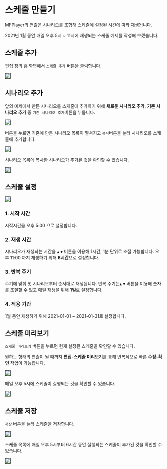 # 스케줄 만들기
MFPlayer의 연출은 시나리오를 조합해 스케줄에 설정된 시간에 따라 재생됩니다.

2021년 1월 동안 매일 오후 5시 ~ 11시에 재생되는 스케줄 예제를 작성해 보겠습니다.

## 스케줄 추가
편집 창의 홈 화면에서 `스케줄 추가` 버튼을 클릭합니다.

<img src="./img/schedule/addSchedule.jpg" style="border: 1px solid"/>

## 시나리오 추가
앞의 예제에서 만든 시나리오를 스케줄에 추가하기 위해 **새로운 시나리오 추가**, **기존 시나리오 추가** 중 `기존 시나리오 추가`버튼을 누릅니다.

<img src="./img/schedule/showScenarioList.jpg" style="border: 1px solid"/>

버튼을 누르면 기존에 만든 시나리오 목록이 펼쳐지고 `복사`버튼을 눌러 시나리오를 스케줄에 추가합니다.

<img src="./img/schedule/addScenario.jpg" style="border: 1px solid"/>

시나리오 목록에 복사한 시나리오가 추가된 것을 확인할 수 있습니다.  

<img src="./img/schedule/scheduleSenarios.jpg" style="border: 1px solid"/>

##  스케줄 설정

<img src="./img/schedule/setSchedule.jpg" style="border: 1px solid"/>

### 1. 시작 시간
시작시간을 오후 5:00 으로 설정합니다.

### 2. 재생 시간
시나리오가 재생되는 시간을  `▲` `▼` 버튼을 이용해 1시간, 1분 단위로 조절 가능합니다.
오후 11:00 까지 재생하기 위해 **6시간**으로 설정합니다.

### 3. 반복 주기
주기에 맞춰 첫 시나리오부터 순서대로 재생됩니다.
반복 주기는`▲` `▼` 버튼을 이용해 숫자를 조절할 수 있고 매일 재생을 위해 **1일**로 설정합니다.

### 4. 적용 기간
1월 동안 재생하기 위해 2021-01-01 ~ 2021-01-31로 설정합니다.

## 스케줄 미리보기
`스케줄 미리보기` 버튼을 누르면 현재 설정된 스케줄을 확인할 수 있습니다.

원하는 형태의 연출이 될 때까지 **편집-스케줄 미리보기**를 통해 반복적으로 빠른 **수정-확인** 작업이 가능합니다.

<img src="./img/schedule/previewSchedule.jpg" style="border: 1px solid"/>

매일 오후 5시에 스케줄이 실행되는 것을 확인할 수 있습니다.

<img src="./img/schedule/schedule.jpg" style="border: 1px solid"/>

## 스케줄 저장
`저장` 버튼을 눌러 스케줄을 저장합니다.

<img src="./img/schedule/saveSchedule.jpg" style="border: 1px solid"/>

스케줄 목록에 매일 오후 5시부터 6시간 동안 실행되는 스케줄이 추가된 것을 확인할 수 있습니다.

<img src="./img/schedule/scheduleList.jpg" style="border: 1px solid"/>
